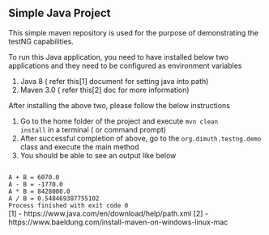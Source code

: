 ## Simple Java Project

This simple maven repository is used for the purpose of demonstrating the testNG capabilities. 

To run this Java application, you need to have installed below two applications and they need to be configured as environment variables

1. Java 8 ( refer this[1] document for setting java into path)
2. Maven 3.0 ( refer this[2] doc for more information)

After installing the above two, please follow the below instructions

1. Go to the home folder of the project and execute <code>mvn clean install</code> in a terminal ( or command prompt)
2. After successful completion of above, go to the <code>org.dimuth.testng.demo</code> class and execute the main method
3. You should be able to see an output like below

<code>
A + B = 6070.0
A - B = -1770.0
A * B = 8428000.0
A / B = 0.548469387755102
Process finished with exit code 0
</code>
[1] - https://www.java.com/en/download/help/path.xml
[2] - https://www.baeldung.com/install-maven-on-windows-linux-mac
